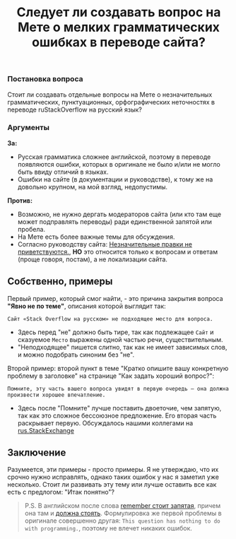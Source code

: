 ﻿---
title: "Следует ли создавать вопрос на Мете о мелких грамматических ошибках в переводе сайта?"
se.owner.user_id: 389694
se.owner.display_name: "Максим Фисман"
se.owner.link: "https://ru.meta.stackoverflow.com/users/389694/%d0%9c%d0%b0%d0%ba%d1%81%d0%b8%d0%bc-%d0%a4%d0%b8%d1%81%d0%bc%d0%b0%d0%bd"
se.link: "https://ru.meta.stackoverflow.com/questions/11445/%d0%a1%d0%bb%d0%b5%d0%b4%d1%83%d0%b5%d1%82-%d0%bb%d0%b8-%d1%81%d0%be%d0%b7%d0%b4%d0%b0%d0%b2%d0%b0%d1%82%d1%8c-%d0%b2%d0%be%d0%bf%d1%80%d0%be%d1%81-%d0%bd%d0%b0-%d0%9c%d0%b5%d1%82%d0%b5-%d0%be-%d0%bc%d0%b5%d0%bb%d0%ba%d0%b8%d1%85-%d0%b3%d1%80%d0%b0%d0%bc%d0%bc%d0%b0%d1%82%d0%b8%d1%87%d0%b5%d1%81%d0%ba%d0%b8%d1%85-%d0%be%d1%88%d0%b8%d0%b1%d0%ba%d0%b0%d1%85-%d0%b2-%d0%bf%d0%b5%d1%80%d0%b5%d0%b2%d0%be%d0%b4%d0%b5-%d1%81"
se.question_id: 11445
se.post_type: question
---
<h3>Постановка вопроса</h3>
<p>Стоит ли создавать отдельные вопросы на Мете о незначительных грамматических, пунктуационных, орфографических неточностях в переводе ruStackOverflow на русский язык?</p>
<h3>Аргументы</h3>
<p><strong>За:</strong></p>
<ul>
<li>Русская грамматика сложнее английской, поэтому в переводе появляются ошибки, которых в оригинале не было и/или не могло быть ввиду отличий в языках.</li>
<li>Ошибки на сайте (в документации и руководстве), к тому же на довольно крупном, на мой взгляд, недопустимы.</li>
</ul>
<p><strong>Против:</strong></p>
<ul>
<li>Возможно, не нужно дергать модераторов сайта (или кто там еще может подправлять переводы) ради единственной запятой или пробела.</li>
<li>На Мете есть более важные темы для обсуждения.</li>
<li>Согласно руководству сайта: <a href="https://ru.stackoverflow.com/help/privileges/edit">Незначительные правки не приветствуются.</a>, <strong>НО</strong> это относится только к вопросам и ответам (проще говоря, постам), а не локализации сайта.</li>
</ul>
<h2>Собственно, примеры</h2>
<p>Первый пример, который смог найти, - это причина закрытия вопроса <strong>&quot;Явно не по теме&quot;</strong>, описания которой выглядит так:</p>
<pre><code>Сайт «Stack Overflow на русском» не подходящее место для вопроса.
</code></pre>
<ul>
<li>Здесь перед &quot;не&quot; должно быть тире, так как подлежащее <code>Сайт</code> и сказуемое <code>Место</code> выражены одной частью речи, существительным.</li>
<li>&quot;Неподходящее&quot; пишется слитно, так как не имеет зависимых слов, и можно подобрать синоним без &quot;не&quot;.</li>
</ul>
<p>Второй пример: второй пункт в теме &quot;Кратко опишите вашу конкретную проблему в заголовке&quot; на странице &quot;Как задать хороший вопрос?&quot;:</p>
<pre><code>Помните, эту часть вашего вопроса увидят в первую очередь — она должна произвести хорошее впечатление.
</code></pre>
<ul>
<li>Здесь после &quot;Помните&quot; лучше поставить двоеточие, чем запятую, так как это сложное бессоюзное предложение. Его вторая часть раскрывает первую. Обсуждалось нашими коллегами на <a href="https://rus.stackexchange.com/questions/416194/%D0%9F%D0%BE%D0%BC%D0%BD%D0%B8%D1%82%D0%B5-%D0%9F%D0%BE-%D0%BE%D0%B4%D0%B5%D0%B6%D0%BA%D0%B5-%D0%B2%D1%81%D1%82%D1%80%D0%B5%D1%87%D0%B0%D1%8E%D1%82-%D0%BF%D0%BE-%D1%83%D0%BC%D1%83-%D0%BF%D1%80%D0%BE%D0%B2%D0%BE%D0%B6%D0%B0%D1%8E%D1%82">rus.StackExchange</a></li>
</ul>
<h2>Заключение</h2>
<p>Разумеется, эти примеры - просто примеры. Я не утверждаю, что их срочно нужно исправлять, однако таких ошибок у нас я заметил уже несколько. Стоит ли развивать эту тему или лучше оставить все как есть с предлогом: &quot;Итак понятно&quot;?</p>
<blockquote class="spoiler">
<p> P.S. В английском после слова <a href="https://stackoverflow.com/help/how-to-ask">remember стоит запятая</a>, причем она там и <a href="https://english.stackexchange.com/questions/253168/comma-or-colon-after-a-word-like-remember-followed-by-a-sentence-addressed-dir">должна стоять</a>. Формулировка же первой проблемы в оригинале совершенно другая: <code>This question has nothing to do with programming.</code>, поэтому не влечет никаких ошибок.</p>
</blockquote>
